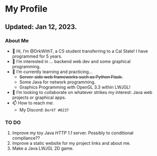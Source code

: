 # My Profile
## Updated: Jan 12, 2023.

### About Me
- 👋 Hi, I’m @DrkWithT, a CS student transferring to a Cal State! I have programmed for 5 years.
- 👀 I’m interested in ... backend web dev and some graphical programming.
- 🌱 I’m currently learning and practicing...
  - ~~Server-side web frameworks such as Python Flask.~~
  - Some Java for network programming.
  - Graphics Programming with OpenGL 3.3 within LWJGL!
- 💞️ I’m looking to collaborate on whatever strikes my interest: Java web projects or graphical apps.
- 📫 How to reach me:
  - My Discord: `DerkT #0237`

### TO DO
 1. Improve my toy Java _HTTP 1.1_ server. Possibly to conditional compliance??
 2. Improve a static website for my project links and about me.
 3. Make a Java LWJGL 2D game.

<!---
DrkWithT/DrkWithT is a ✨ special ✨ repository because its `README.md` (this file) appears on your GitHub profile.
You can click the Preview link to take a look at your changes.
--->
